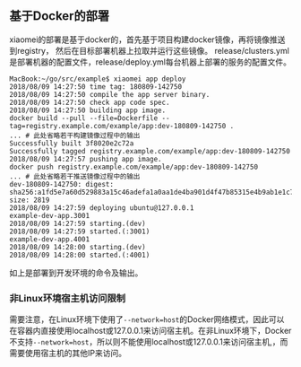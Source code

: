 ## 基于Docker的部署

xiaomei的部署是基于docker的，首先基于项目构建docker镜像，再将镜像推送到registry，
然后在目标部署机器上拉取并运行这些镜像。
release/clusters.yml是部署机器的配置文件，release/deploy.yml每台机器上部署的服务的配置文件。

```shell
MacBook:~/go/src/example$ xiaomei app deploy
2018/08/09 14:27:50 time tag: 180809-142750
2018/08/09 14:27:50 compile the app server binary.
2018/08/09 14:27:50 check app code spec.
2018/08/09 14:27:50 building app image.
docker build --pull --file=Dockerfile --tag=registry.example.com/example/app:dev-180809-142750 .
... # 此处省略若干构建镜像过程中的输出
Successfully built 3f8020e2c72a
Successfully tagged registry.example.com/example/app:dev-180809-142750
2018/08/09 14:27:57 pushing app image.
docker push registry.example.com/example/app:dev-180809-142750
... # 此处省略若干推送镜像过程中的输出
dev-180809-142750: digest: sha256:a1fd5e7a60d529883a15c46adefa1a0aa1de4ba901d4f47b85315e4b9ab1e1c7 size: 2819
2018/08/09 14:27:59 deploying ubuntu@127.0.0.1
example-dev-app.3001
2018/08/09 14:27:59 starting.(dev)
2018/08/09 14:27:59 started.(:3001)
example-dev-app.4001
2018/08/09 14:28:00 starting.(dev)
2018/08/09 14:28:00 started.(:4001)
```
如上是部署到开发环境的命令及输出。

### <a name="host-network">非Linux环境宿主机访问限制</a>
需要注意，在Linux环境下使用了`--network=host`的Docker网络模式，因此可以在容器内直接使用localhost或127.0.0.1来访问宿主机。在非Linux环境下，Docker不支持`--network=host`，所以则不能使用localhost或127.0.0.1来访问宿主机,，而需要使用宿主机的其他IP来访问。

